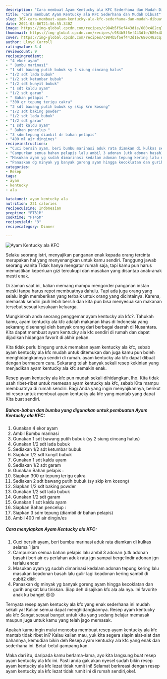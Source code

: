 ```yaml
---
description: "Cara membuat Ayam Kentucky ala KFC Sederhana dan Mudah Dibuat"
title: "Cara membuat Ayam Kentucky ala KFC Sederhana dan Mudah Dibuat"
slug: 367-cara-membuat-ayam-kentucky-ala-kfc-sederhana-dan-mudah-dibuat
date: 2021-03-06T21:56:55.340Z
image: https://img-global.cpcdn.com/recipes/c984b5f6ef443d1e/680x482cq70/ayam-kentucky-ala-kfc-foto-resep-utama.jpg
thumbnail: https://img-global.cpcdn.com/recipes/c984b5f6ef443d1e/680x482cq70/ayam-kentucky-ala-kfc-foto-resep-utama.jpg
cover: https://img-global.cpcdn.com/recipes/c984b5f6ef443d1e/680x482cq70/ayam-kentucky-ala-kfc-foto-resep-utama.jpg
author: Lloyd Carroll
ratingvalue: 3.4
reviewcount: 9
recipeingredient:
- "4 ekor ayam"
- " Bumbu marinasi"
- "1 sdt bawang putih bubuk sy 2 siung cincang halus"
- "1/2 sdt lada bubuk"
- "1/2 sdt ketumbar bubuk"
- "1/2 sdt kunyit bubuk"
- "1 sdt kaldu ayam"
- "1/2 sdt garam"
- " Bahan pelapis "
- "300 gr tepung terigu cakra"
- "2 sdt bawang putih bubuk sy skip krn kosong"
- "1/2 sdt baking powder"
- "1/2 sdt lada bubuk"
- "1/2 sdt garam"
- "1 sdt kaldu ayam"
- " Bahan pencelup "
- "3 sdm tepung diambil dr bahan pelapis"
- "400 ml air dingines"
recipeinstructions:
- "Cuci bersih ayam, beri bumbu marinasi aduk rata diamkan di kulkas selama 1 jam"
- "Campurkan semua bahan pelapis lalu ambil 3 adonan (utk adonan basah) beri air es perlahan aduk rata jgn sampai bergelindir adonan jgn terlalu encer"
- "Masukan ayam yg sudah dimarinasi kedalam adonan tepung kering lalu masukan keadonan basah lalu gulir lagi keadonan kering sambil di cubit2 dikit"
- "Panaskan dg minyak yg banyak goreng ayam hingga kecoklatan dan gurih angkat lalu tiriskan. Siap deh disajikan kfc ala ala nya. Ini favorite anak ku banget 😍😍"
categories:
- Resep
tags:
- ayam
- kentucky
- ala

katakunci: ayam kentucky ala 
nutrition: 221 calories
recipecuisine: Indonesian
preptime: "PT31M"
cooktime: "PT45M"
recipeyield: "3"
recipecategory: Dinner

---
```



![Ayam Kentucky ala KFC](https://img-global.cpcdn.com/recipes/c984b5f6ef443d1e/680x482cq70/ayam-kentucky-ala-kfc-foto-resep-utama.jpg)

Selaku seorang istri, menyajikan panganan enak kepada orang tercinta merupakan hal yang menyenangkan untuk kamu sendiri. Tanggung jawab seorang  wanita Tidak hanya mengatur rumah saja, tapi kamu pun harus memastikan keperluan gizi tercukupi dan masakan yang disantap anak-anak mesti enak.

Di zaman  saat ini, kalian memang mampu mengorder panganan instan meski tanpa harus repot membuatnya dahulu. Tapi ada juga orang yang selalu ingin memberikan yang terbaik untuk orang yang dicintainya. Karena, memasak sendiri jauh lebih bersih dan kita pun bisa menyesuaikan makanan tersebut sesuai kesukaan keluarga. 



Mungkinkah anda seorang penggemar ayam kentucky ala kfc?. Tahukah kamu, ayam kentucky ala kfc adalah makanan khas di Indonesia yang sekarang disenangi oleh banyak orang dari berbagai daerah di Nusantara. Kita dapat membuat ayam kentucky ala kfc sendiri di rumah dan dapat dijadikan hidangan favorit di akhir pekan.

Kita tidak perlu bingung untuk memakan ayam kentucky ala kfc, sebab ayam kentucky ala kfc mudah untuk ditemukan dan juga kamu pun boleh menghidangkannya sendiri di rumah. ayam kentucky ala kfc dapat dibuat dengan bermacam cara. Sekarang telah banyak sekali resep kekinian yang menjadikan ayam kentucky ala kfc semakin enak.

Resep ayam kentucky ala kfc pun mudah sekali dihidangkan, lho. Kita tidak usah ribet-ribet untuk memesan ayam kentucky ala kfc, sebab Kita mampu membuatnya di rumah sendiri. Bagi Anda yang ingin menyajikannya, berikut ini resep untuk membuat ayam kentucky ala kfc yang mantab yang dapat Kita buat sendiri.

<!--inarticleads1-->

##### Bahan-bahan dan bumbu yang digunakan untuk pembuatan Ayam Kentucky ala KFC:

1. Gunakan 4 ekor ayam
1. Ambil  Bumbu marinasi
1. Gunakan 1 sdt bawang putih bubuk (sy 2 siung cincang halus)
1. Gunakan 1/2 sdt lada bubuk
1. Sediakan 1/2 sdt ketumbar bubuk
1. Siapkan 1/2 sdt kunyit bubuk
1. Gunakan 1 sdt kaldu ayam
1. Sediakan 1/2 sdt garam
1. Gunakan  Bahan pelapis :
1. Siapkan 300 gr tepung terigu cakra
1. Sediakan 2 sdt bawang putih bubuk (sy skip krn kosong)
1. Siapkan 1/2 sdt baking powder
1. Gunakan 1/2 sdt lada bubuk
1. Gunakan 1/2 sdt garam
1. Gunakan 1 sdt kaldu ayam
1. Siapkan  Bahan pencelup :
1. Siapkan 3 sdm tepung (diambil dr bahan pelapis)
1. Ambil 400 ml air dingin/es




<!--inarticleads2-->

##### Cara menyiapkan Ayam Kentucky ala KFC:

1. Cuci bersih ayam, beri bumbu marinasi aduk rata diamkan di kulkas selama 1 jam
1. Campurkan semua bahan pelapis lalu ambil 3 adonan (utk adonan basah) beri air es perlahan aduk rata jgn sampai bergelindir adonan jgn terlalu encer
1. Masukan ayam yg sudah dimarinasi kedalam adonan tepung kering lalu masukan keadonan basah lalu gulir lagi keadonan kering sambil di cubit2 dikit
1. Panaskan dg minyak yg banyak goreng ayam hingga kecoklatan dan gurih angkat lalu tiriskan. Siap deh disajikan kfc ala ala nya. Ini favorite anak ku banget 😍😍




Ternyata resep ayam kentucky ala kfc yang enak sederhana ini mudah sekali ya! Kalian semua dapat menghidangkannya. Resep ayam kentucky ala kfc Sangat sesuai banget untuk kita yang sedang belajar memasak maupun juga untuk kamu yang telah jago memasak.

Apakah kamu ingin mulai mencoba membuat resep ayam kentucky ala kfc mantab tidak ribet ini? Kalau kalian mau, yuk kita segera siapin alat-alat dan bahannya, kemudian bikin deh Resep ayam kentucky ala kfc yang enak dan sederhana ini. Betul-betul gampang kan. 

Maka dari itu, daripada kamu berlama-lama, ayo kita langsung buat resep ayam kentucky ala kfc ini. Pasti anda gak akan nyesel sudah bikin resep ayam kentucky ala kfc lezat tidak rumit ini! Selamat berkreasi dengan resep ayam kentucky ala kfc lezat tidak rumit ini di rumah sendiri,oke!.

